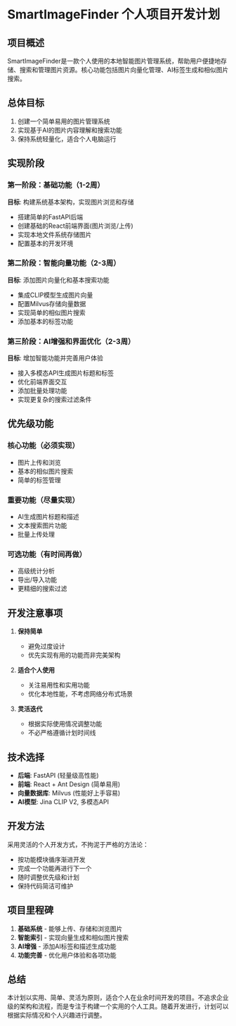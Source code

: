 # SmartImageFinder 个人项目开发计划

## 项目概述

SmartImageFinder是一款个人使用的本地智能图片管理系统，帮助用户便捷地存储、搜索和管理图片资源。核心功能包括图片向量化管理、AI标签生成和相似图片搜索。

## 总体目标

1. 创建一个简单易用的图片管理系统
2. 实现基于AI的图片内容理解和搜索功能
3. 保持系统轻量化，适合个人电脑运行

## 实现阶段

### 第一阶段：基础功能（1-2周）

**目标**: 构建系统基本架构，实现图片浏览和存储

- 搭建简单的FastAPI后端
- 创建基础的React前端界面(图片浏览/上传)
- 实现本地文件系统存储图片
- 配置基本的开发环境

### 第二阶段：智能向量功能（2-3周）

**目标**: 添加图片向量化和基本搜索功能

- 集成CLIP模型生成图片向量
- 配置Milvus存储向量数据
- 实现简单的相似图片搜索
- 添加基本的标签功能

### 第三阶段：AI增强和界面优化（2-3周）

**目标**: 增加智能功能并完善用户体验

- 接入多模态API生成图片标题和标签
- 优化前端界面交互
- 添加批量处理功能
- 实现更复杂的搜索过滤条件

## 优先级功能

### 核心功能（必须实现）

- 图片上传和浏览
- 基本的相似图片搜索
- 简单的标签管理

### 重要功能（尽量实现）

- AI生成图片标题和描述
- 文本搜索图片功能
- 批量上传处理

### 可选功能（有时间再做）

- 高级统计分析
- 导出/导入功能
- 更精细的搜索过滤

## 开发注意事项

1. **保持简单**
   - 避免过度设计
   - 优先实现有用的功能而非完美架构

2. **适合个人使用**
   - 关注易用性和实用功能
   - 优化本地性能，不考虑网络分布式场景

3. **灵活迭代**
   - 根据实际使用情况调整功能
   - 不必严格遵循计划时间线

## 技术选择

- **后端**: FastAPI (轻量级高性能)
- **前端**: React + Ant Design (简单易用)
- **向量数据库**: Milvus (性能好上手容易)
- **AI模型**: Jina CLIP V2, 多模态API

## 开发方法

采用灵活的个人开发方式，不拘泥于严格的方法论：

- 按功能模块循序渐进开发
- 完成一个功能再进行下一个
- 随时调整优先级和计划
- 保持代码简洁可维护

## 项目里程碑

1. **基础系统** - 能够上传、存储和浏览图片
2. **智能索引** - 实现向量生成和相似图片搜索
3. **AI增强** - 添加AI标签和描述生成功能
4. **功能完善** - 优化用户体验和各项功能

## 总结

本计划以实用、简单、灵活为原则，适合个人在业余时间开发的项目。不追求企业级的架构和流程，而是专注于构建一个实用的个人工具。随着开发进行，计划可以根据实际情况和个人兴趣进行调整。
